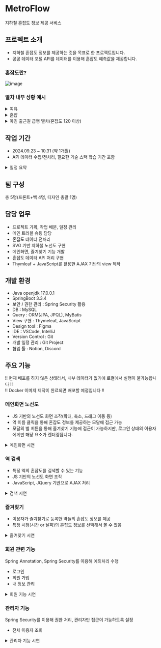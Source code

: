 # MetroFlow
지하철 혼잡도 정보 제공 서비스
## 프로젝트 소개
- 지하철 혼잡도 정보를 제공하는 것을 목표로 한 프로젝트입니다.
- 공공 데이터 포털 API를 데이터를 이용해 혼잡도 예측값을 제공합니다.
### 혼잡도란?
![image](https://github.com/user-attachments/assets/2fe97487-0cdb-4048-947e-257875ea6b1b)

   ### 열차 내부 상황 예시
<details>
    <summary>여유</summary>
    <image src="https://github.com/user-attachments/assets/0c339d5d-f518-41f0-9836-e96d1b9c5875"></image>
</details>
<details>
    <summary>혼잡</summary>
    <image src="https://github.com/user-attachments/assets/b1620c37-70fa-4dae-9663-54dfa49443a6"></image>
</details>
<details>
    <summary>아침 출근길 급행 열차(혼잡도 120 이상)</summary>
    <image src="https://github.com/user-attachments/assets/f647a718-14e4-4e61-af23-f04ebf61da1f"></image>
</details>

## 작업 기간
- 2024.09.23 ~ 10.31 (약 1개월)
- API 데이터 수집/전처리, 필요한 기술 스택 학습 기간 포함
<details>
   <summary>일정 요약</summary>
   <image src="https://github.com/user-attachments/assets/a479d549-c270-4632-8f1a-b1a9dbf7e98c"></image>
</details>

## 팀 구성
총 5명(프론트+백 4명, 디자인 총괄 1명)

## 담당 업무
- 프로젝트 기획, 작업 배분, 일정 관리
- 메인 트러블 슈팅 담당
- 혼잡도 데이터 전처리
- SVG 기반 지하철 노선도 구현
- 메인화면, 즐겨찾기 기능 개발
- 혼잡도 데이터 API 처리 구현
- Thymleaf + JavaScript를 활용한 AJAX 기반의 view 제작

## 개발 환경
- Java openjdk 17.0.0.1
- SpringBoot 3.3.4
- 보안 / 권한 관리 : Spring Security 활용
- DB : MySQL
- Query : ORM(JPA, JPQL), MyBatis
- View 구현 : Thymeleaf, JavaScript
- Design tool : Figma
- IDE : VSCode, IntelliJ
- Version Control : Git
- 개발 일정 관리 : Git Project
- 협업 툴 : Notion, Discord

## 주요 기능
!! 현재 배포를 하지 않은 상태라서, 내부 데이터가 없기에 로컬에서 실행이 불가능합니다 !!   
!! Docker 이미지 제작이 완료되면 배포할 예정입니다 !!

### 메인화면 노선도
- JS 기반의 노선도 화면 조작(확대, 축소, 드래그 이동 등)
- 역 이름 클릭을 통해 혼잡도 정보를 제공하는 모달에 접근 가능
- 모달의 별 버튼을 통해 즐겨찾기 기능에 접근이 가능하지만, 로그인 상태의 이용자에게만 해당 요소가 렌더링됩니다.
<details>
   <summary>메인화면 시연</summary>
   <image src=""></image>
</details>

### 역 검색
- 특정 역의 혼잡도를 검색할 수 있는 기능
- JS 기반의 노선도 화면 조작
- JavaScript, JQuery 기반으로 AJAX 처리
<details>
   <summary>검색 시연</summary>
   <image src=""></image>
</details>

### 즐겨찾기
- 이용자가 즐겨찾기로 등록한 역들의 혼잡도 정보를 제공
- 특정 시점(시간 or 날짜)의 혼잡도 정보를 선택해서 볼 수 있음
<details>
   <summary>즐겨찾기 시연</summary>
   <image src=""></image>
</details>

### 회원 관련 기능
Spring Annotation, Spring Security를 이용해 예외처리 수행
- 로그인   
- 회원 가입
- 내 정보 관리
<details>
   <summary>회원 기능 시연</summary>
   <image src=""></image>
</details>

### 관리자 기능
Spring Security를 이용해 권한 처리, 관리자만 접근이 가능하도록 설정
- 전체 이용자 조회
<details>
   <summary>관리자 기능 시연</summary>
   <image src=""></image>
</details>


